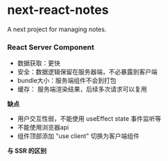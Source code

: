 # next-react-notes

A next project for managing notes.

### React Server Component

* 数据获取：更快
* 安全：数据逻辑保留在服务器端，不必暴露到客户端
* bundle大小：服务端组件不会到打包
* 缓存： 服务端渲染结果，后续多次请求可以复用


**缺点**

* 用户交互性弱，不能使用 useEffect state 事件监听等
* 不能使用浏览器api
* 组件顶部添加 "use client" 切换为客户端组件

**与 SSR 的区别**

